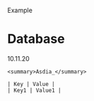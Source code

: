 Example

# Database

<detail>

  <summary>10.11.20</summary>

  <detail>

    <summary>Asdia_</summary>
    
    | Key | Value |
    | Key1 | Value1 |
  
  </detail>

</detail>
